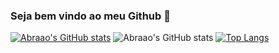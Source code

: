 ### Seja bem vindo ao meu Github 👋

[![Abraao's GitHub stats](https://github-readme-stats.vercel.app/api?username=abraaomarcos)](https://github.com/abraaomarcos/github-readme-stats)
![Abraao's GitHub stats](https://github-readme-stats.vercel.app/api?username=abraaomarcos&hide=contribs,prs)
[![Top Langs](https://github-readme-stats.vercel.app/api/top-langs/?username=abraaomarcos)](https://github.com/abraaomarcos/github-readme-stats)
